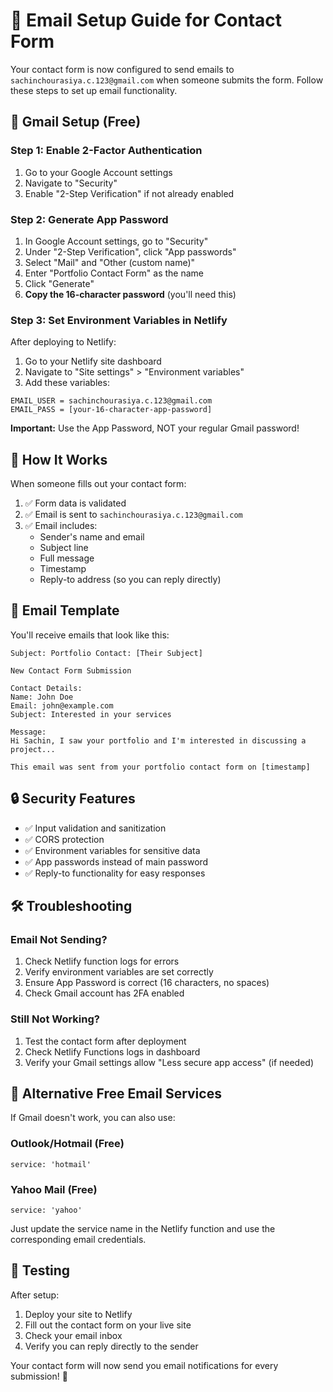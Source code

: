 # 📧 Email Setup Guide for Contact Form

Your contact form is now configured to send emails to `sachinchourasiya.c.123@gmail.com` when someone submits the form. Follow these steps to set up email functionality.

## 🔧 Gmail Setup (Free)

### Step 1: Enable 2-Factor Authentication
1. Go to your Google Account settings
2. Navigate to "Security"
3. Enable "2-Step Verification" if not already enabled

### Step 2: Generate App Password
1. In Google Account settings, go to "Security"
2. Under "2-Step Verification", click "App passwords"
3. Select "Mail" and "Other (custom name)"
4. Enter "Portfolio Contact Form" as the name
5. Click "Generate"
6. **Copy the 16-character password** (you'll need this)

### Step 3: Set Environment Variables in Netlify

After deploying to Netlify:

1. Go to your Netlify site dashboard
2. Navigate to "Site settings" > "Environment variables"
3. Add these variables:

```
EMAIL_USER = sachinchourasiya.c.123@gmail.com
EMAIL_PASS = [your-16-character-app-password]
```

**Important:** Use the App Password, NOT your regular Gmail password!

## 🚀 How It Works

When someone fills out your contact form:

1. ✅ Form data is validated
2. ✅ Email is sent to `sachinchourasiya.c.123@gmail.com`
3. ✅ Email includes:
   - Sender's name and email
   - Subject line
   - Full message
   - Timestamp
   - Reply-to address (so you can reply directly)

## 📧 Email Template

You'll receive emails that look like this:

```
Subject: Portfolio Contact: [Their Subject]

New Contact Form Submission

Contact Details:
Name: John Doe
Email: john@example.com
Subject: Interested in your services

Message:
Hi Sachin, I saw your portfolio and I'm interested in discussing a project...

This email was sent from your portfolio contact form on [timestamp]
```

## 🔒 Security Features

- ✅ Input validation and sanitization
- ✅ CORS protection
- ✅ Environment variables for sensitive data
- ✅ App passwords instead of main password
- ✅ Reply-to functionality for easy responses

## 🛠 Troubleshooting

### Email Not Sending?
1. Check Netlify function logs for errors
2. Verify environment variables are set correctly
3. Ensure App Password is correct (16 characters, no spaces)
4. Check Gmail account has 2FA enabled

### Still Not Working?
1. Test the contact form after deployment
2. Check Netlify Functions logs in dashboard
3. Verify your Gmail settings allow "Less secure app access" (if needed)

## 🔄 Alternative Free Email Services

If Gmail doesn't work, you can also use:

### Outlook/Hotmail (Free)
```
service: 'hotmail'
```

### Yahoo Mail (Free)
```
service: 'yahoo'
```

Just update the service name in the Netlify function and use the corresponding email credentials.

## 📱 Testing

After setup:
1. Deploy your site to Netlify
2. Fill out the contact form on your live site
3. Check your email inbox
4. Verify you can reply directly to the sender

Your contact form will now send you email notifications for every submission! 🎉
